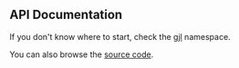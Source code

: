 ## API Documentation

If you don't know where to start, check the [gjl](gjl.html) namespace.

You can also browse the [source code](gjl.js.html).
